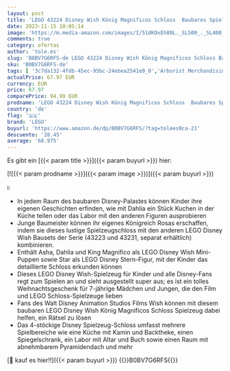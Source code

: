 ```yaml
---
layout: post
title: 'LEGO 43224 Disney Wish König Magnificos Schloss  Baubares Spielzeug aus dem Wish-Film mit Figuren  darunter Asha  Dahlia und Star  Geschenk zu Weihnachten für Mädchen  Jungen und Kinder ab 7 Jahren'
date: 2023-11-15 10:05:14
image: 'https://m.media-amazon.com/images/I/51dKOxEh80L._SL500_._SL400_.jpg'
comments: true
category: ofertas
author: 'tole.es'
slug: 'B0BV7G6RFS-de LEGO 43224 Disney Wish König Magnificos Schloss Baubares...'
sku: 'B0BV7G6RFS-de'
tags: [ '3c7da132-4fdb-45ec-95bc-24ebea2541e9_0','Arborist Merchandising Root','Bauspielzeug & Konstruktionsspielzeug','Bauspielzeugsets','Custom Stores','LEGO','Self Service','Spielzeug','lego','🇩🇪', ]
actualPrice: 67.97 EUR
currency: EUR
price: 67.97
comparePrice: 94.99 EUR
prodname: 'LEGO 43224 Disney Wish König Magnificos Schloss  Baubares Spielzeug aus dem Wish-Film mit Figuren  darunter Asha  Dahlia und Star  Geschenk zu Weihnachten für Mädchen  Jungen und Kinder ab 7 Jahren'
country: 'de'
flag: '🇩🇪'
brand: 'LEGO'
buyurl: 'https://www.amazon.de/dp/B0BV7G6RFS/?tag=tolees0ca-21'
descuento: '28.45'
average: '68.975'
---
```


Es gibt ein [{{< param title >}}]({{< param buyurl >}}) hier:

[![{{< param prodname >}}]({{< param image >}})]({{< param buyurl >}})

ℹ️:

- In jedem Raum des baubaren Disney-Palastes können Kinder ihre eigenen Geschichten erfinden, wie mit Dahlia ein Stück Kuchen in der Küche teilen oder das Labor mit den anderen Figuren ausprobieren
- Junge Baumeister können ihr eigenes Königreich Rosas erschaffen, indem sie dieses lustige Spielzeugschloss mit den anderen LEGO Disney Wish Bausets der Serie (43223 und 43231, separat erhältlich) kombinieren.
- Enthält Asha, Dahlia und King Magnifico als LEGO Disney Wish Mini-Puppen sowie Star als LEGO Disney Stern-Figur, mit der Kinder das detaillierte Schloss erkunden können
- Dieses LEGO Disney Wish-Spielzeug für Kinder und alle Disney-Fans regt zum Spielen an und sieht ausgestellt super aus; es ist ein tolles Weihnachtsgeschenk für 7-jährige Mädchen und Jungen, die den Film und LEGO Schloss-Spielzeuge lieben
- Fans des Walt Disney Animation Studios Films Wish können mit diesem baubaren LEGO Disney Wish König Magnificos Schloss Spielzeug dabei helfen, ein Rätsel zu lösen
- Das 4-stöckige Disney Spielzeug-Schloss umfasst mehrere Spielbereiche wie eine Küche mit Kamin und Backtheke, einen Spiegelschrank, ein Labor mit Altar und Buch sowie einen Raum mit abnehmbarem Pyramidendach und mehr

[🛒 kauf es hier!!]({{< param buyurl >}})
{{<world>}}B0BV7G6RFS{{</world>}}

